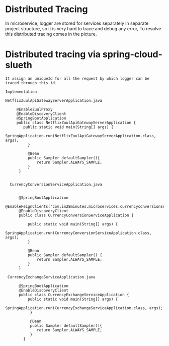 # Distributed Tracing

   In microservice, logger are stored for services separately in separate project structure, so it is very hard to trace
   and debug any error, To resolve this distributed tracing comes in the picture.
   
# Distributed tracing via spring-cloud-slueth

    It assign an uniqueId for all the request by which logger can be traced through this id.
    
    Implementation
    
    NetflixZuulApiGatewayServerApplication.java
    
         @EnableZuulProxy
         @EnableDiscoveryClient
         @SpringBootApplication
         public class NetflixZuulApiGatewayServerApplication {
            public static void main(String[] args) {
		          SpringApplication.run(NetflixZuulApiGatewayServerApplication.class, args);
	          }
	
	          @Bean
	          public Sampler defaultSampler(){
		          return Sampler.ALWAYS_SAMPLE;
	          }
          }
          
          
      CurrencyConversionServiceApplication.java    


          @SpringBootApplication
          @EnableFeignClients("com.in28minutes.microservices.currencyconversionservice")
          @EnableDiscoveryClient
          public class CurrencyConversionServiceApplication {

	          public static void main(String[] args) {
		          SpringApplication.run(CurrencyConversionServiceApplication.class, args);
	          }

	          @Bean
	          public Sampler defaultSampler() {
		          return Sampler.ALWAYS_SAMPLE;
	          }
          }

     CurrencyExchangeServiceApplication.java

          @SpringBootApplication
          @EnableDiscoveryClient
          public class CurrencyExchangeServiceApplication {
              public static void main(String[] args) {
                  SpringApplication.run(CurrencyExchangeServiceApplication.class, args);
               }
               
               @Bean
               public Sampler defaultSampler(){
                  return Sampler.ALWAYS_SAMPLE;
               }
            }

